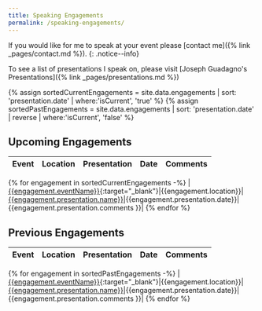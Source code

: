 ```yaml
---
title: Speaking Engagements
permalink: /speaking-engagements/
---
```

If you would like for me to speak at your event please [contact me]({% link _pages/contact.md %}).
{: .notice--info}

To see a list of presentations I speak on, please visit [Joseph Guadagno's Presentations]({% link _pages/presentations.md %})

{% assign sortedCurrentEngagements = site.data.engagements | sort: 'presentation.date' | where:'isCurrent', 'true' %}
{% assign sortedPastEngagements = site.data.engagements | sort: 'presentation.date' | reverse | where:'isCurrent', 'false' %}

## Upcoming Engagements

|Event|Location|Presentation|Date|Comments|
|--- |--- |--- |--- |--- |
{% for engagement in sortedCurrentEngagements -%}
|[{{engagement.eventName}}]({{engagement.eventUrl}}){:target="_blank"}|{{engagement.location}}|[{{engagement.presentation.name}}]({{engagement.presentation.url}})|{{engagement.presentation.date}}|{{engagement.presentation.comments }}|
{% endfor %}

## Previous Engagements

|Event|Location|Presentation|Date|Comments|
|--- |--- |--- |--- |--- |
{% for engagement in sortedPastEngagements -%}
|[{{engagement.eventName}}]({{engagement.eventUrl}}){:target="_blank"}|{{engagement.location}}|[{{engagement.presentation.name}}]({{engagement.presentation.url}})|{{engagement.presentation.date}}|{{engagement.presentation.comments }}|
{% endfor %}
